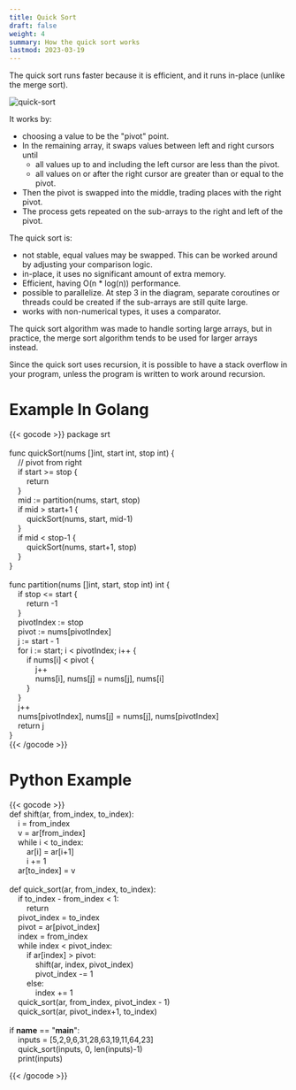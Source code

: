 ```yaml
---
title: Quick Sort
draft: false
weight: 4
summary: How the quick sort works
lastmod: 2023-03-19
---
```


The quick sort runs faster because it is efficient, and it runs in-place (unlike the merge sort).

![quick-sort](/images/quick-sort.png)

It works by:
* choosing a value to be the "pivot" point.
* In the remaining array, it swaps values between left and right cursors until
  * all values up to and including the left cursor are less than the pivot.
  * all values on or after the right cursor are greater than or equal to the pivot.
* Then the pivot is swapped into the middle, trading places with the right pivot.
* The process gets repeated on the sub-arrays to the right and left of the pivot.

The quick sort is:
* not stable, equal values may be swapped.  This can be worked around by adjusting your
  comparison logic.
* in-place, it uses no significant amount of extra memory.
* Efficient, having O(n * log(n)) performance.
* possible to parallelize.  At step 3 in the diagram, separate coroutines or threads 
  could be created if the sub-arrays are still quite large.
* works with non-numerical types, it uses a comparator.

The quick sort algorithm was made to handle sorting large arrays, but in practice, the
merge sort algorithm tends to be used for larger arrays instead.

Since the quick sort uses recursion, it is possible to have a stack overflow in your program, 
unless the program is written to work around recursion.

# Example In Golang

{{< gocode >}}
<span class="golang-top-level-keyword">package</span>&nbsp;srt<br>
<br>
<span class="golang-top-level-keyword">func</span>&nbsp;quickSort(nums&nbsp;[]<span class="golang-variable-type">int</span>,&nbsp;start&nbsp;<span class="golang-variable-type">int</span>,&nbsp;stop&nbsp;<span class="golang-variable-type">int</span>)&nbsp;{<br>
<span class="golang-comment">&nbsp;&nbsp;&nbsp;&nbsp;//&nbsp;pivot&nbsp;from&nbsp;right</span><br>
&nbsp;&nbsp;&nbsp;&nbsp;<span class="golang-control-keyword">if</span>&nbsp;start&nbsp;>=&nbsp;stop&nbsp;{<br>
&nbsp;&nbsp;&nbsp;&nbsp;&nbsp;&nbsp;&nbsp;&nbsp;<span class="golang-control-keyword">return</span><br>
&nbsp;&nbsp;&nbsp;&nbsp;}<br>
&nbsp;&nbsp;&nbsp;&nbsp;<span class="golang-variable">mid</span>&nbsp;:=&nbsp;partition(nums,&nbsp;start,&nbsp;stop)<br>
&nbsp;&nbsp;&nbsp;&nbsp;<span class="golang-control-keyword">if</span>&nbsp;mid&nbsp;>&nbsp;start+1&nbsp;{<br>
&nbsp;&nbsp;&nbsp;&nbsp;&nbsp;&nbsp;&nbsp;&nbsp;quickSort(nums,&nbsp;start,&nbsp;mid-1)<br>
&nbsp;&nbsp;&nbsp;&nbsp;}<br>
&nbsp;&nbsp;&nbsp;&nbsp;<span class="golang-control-keyword">if</span>&nbsp;mid&nbsp;<&nbsp;stop-1&nbsp;{<br>
&nbsp;&nbsp;&nbsp;&nbsp;&nbsp;&nbsp;&nbsp;&nbsp;quickSort(nums,&nbsp;start+1,&nbsp;stop)<br>
&nbsp;&nbsp;&nbsp;&nbsp;}<br>
}<br>
<br>
<span class="golang-top-level-keyword">func</span>&nbsp;partition(nums&nbsp;[]<span class="golang-variable-type">int</span>,&nbsp;start,&nbsp;stop&nbsp;<span class="golang-variable-type">int</span>)&nbsp;<span class="golang-variable-type">int</span>&nbsp;{<br>
&nbsp;&nbsp;&nbsp;&nbsp;<span class="golang-control-keyword">if</span>&nbsp;stop&nbsp;<=&nbsp;start&nbsp;{<br>
&nbsp;&nbsp;&nbsp;&nbsp;&nbsp;&nbsp;&nbsp;&nbsp;<span class="golang-control-keyword">return</span>&nbsp;-1<br>
&nbsp;&nbsp;&nbsp;&nbsp;}<br>
&nbsp;&nbsp;&nbsp;&nbsp;<span class="golang-variable">pivotIndex</span>&nbsp;:=&nbsp;stop<br>
&nbsp;&nbsp;&nbsp;&nbsp;<span class="golang-variable">pivot</span>&nbsp;:=&nbsp;nums[pivotIndex]<br>
&nbsp;&nbsp;&nbsp;&nbsp;<span class="golang-variable">j</span>&nbsp;:=&nbsp;start&nbsp;-&nbsp;1<br>
&nbsp;&nbsp;&nbsp;&nbsp;<span class="golang-control-keyword">for</span>&nbsp;<span class="golang-variable">i</span>&nbsp;:=&nbsp;start;&nbsp;i&nbsp;<&nbsp;pivotIndex;&nbsp;i++&nbsp;{<br>
&nbsp;&nbsp;&nbsp;&nbsp;&nbsp;&nbsp;&nbsp;&nbsp;<span class="golang-control-keyword">if</span>&nbsp;nums[i]&nbsp;<&nbsp;pivot&nbsp;{<br>
&nbsp;&nbsp;&nbsp;&nbsp;&nbsp;&nbsp;&nbsp;&nbsp;&nbsp;&nbsp;&nbsp;&nbsp;j++<br>
&nbsp;&nbsp;&nbsp;&nbsp;&nbsp;&nbsp;&nbsp;&nbsp;&nbsp;&nbsp;&nbsp;&nbsp;nums[i],&nbsp;nums[j]&nbsp;=&nbsp;nums[j],&nbsp;nums[i]<br>
&nbsp;&nbsp;&nbsp;&nbsp;&nbsp;&nbsp;&nbsp;&nbsp;}<br>
&nbsp;&nbsp;&nbsp;&nbsp;}<br>
&nbsp;&nbsp;&nbsp;&nbsp;j++<br>
&nbsp;&nbsp;&nbsp;&nbsp;nums[pivotIndex],&nbsp;nums[j]&nbsp;=&nbsp;nums[j],&nbsp;nums[pivotIndex]<br>
&nbsp;&nbsp;&nbsp;&nbsp;<span class="golang-control-keyword">return</span>&nbsp;j<br>
}<br>
{{< /gocode >}}

# Python Example

{{< gocode >}}
<br>
def&nbsp;shift(ar,&nbsp;from_index,&nbsp;to_index):<br>
&nbsp;&nbsp;&nbsp;&nbsp;<span class="golang-variable">i</span>&nbsp;=&nbsp;from_index<br>
&nbsp;&nbsp;&nbsp;&nbsp;<span class="golang-variable">v</span>&nbsp;=&nbsp;ar[from_index]<br>
&nbsp;&nbsp;&nbsp;&nbsp;while&nbsp;i&nbsp;<&nbsp;to_index:<br>
&nbsp;&nbsp;&nbsp;&nbsp;&nbsp;&nbsp;&nbsp;&nbsp;ar[i]&nbsp;=&nbsp;ar[i+1]<br>
&nbsp;&nbsp;&nbsp;&nbsp;&nbsp;&nbsp;&nbsp;&nbsp;i&nbsp;+=&nbsp;1<br>
&nbsp;&nbsp;&nbsp;&nbsp;ar[to_index]&nbsp;=&nbsp;v<br>
<br>
def&nbsp;quick_sort(ar,&nbsp;from_index,&nbsp;to_index):<br>
&nbsp;&nbsp;&nbsp;&nbsp;<span class="golang-control-keyword">if</span>&nbsp;to_index&nbsp;-&nbsp;from_index&nbsp;<&nbsp;1:<br>
&nbsp;&nbsp;&nbsp;&nbsp;&nbsp;&nbsp;&nbsp;&nbsp;<span class="golang-control-keyword">return</span><br>
&nbsp;&nbsp;&nbsp;&nbsp;<span class="golang-variable">pivot_index</span>&nbsp;=&nbsp;to_index<br>
&nbsp;&nbsp;&nbsp;&nbsp;<span class="golang-variable">pivot</span>&nbsp;=&nbsp;ar[pivot_index]<br>
&nbsp;&nbsp;&nbsp;&nbsp;<span class="golang-variable">index</span>&nbsp;=&nbsp;from_index<br>
&nbsp;&nbsp;&nbsp;&nbsp;while&nbsp;index&nbsp;<&nbsp;pivot_index:<br>
&nbsp;&nbsp;&nbsp;&nbsp;&nbsp;&nbsp;&nbsp;&nbsp;<span class="golang-control-keyword">if</span>&nbsp;ar[index]&nbsp;>&nbsp;pivot:<br>
&nbsp;&nbsp;&nbsp;&nbsp;&nbsp;&nbsp;&nbsp;&nbsp;&nbsp;&nbsp;&nbsp;&nbsp;shift(ar,&nbsp;index,&nbsp;pivot_index)<br>
&nbsp;&nbsp;&nbsp;&nbsp;&nbsp;&nbsp;&nbsp;&nbsp;&nbsp;&nbsp;&nbsp;&nbsp;pivot_index&nbsp;-=&nbsp;1<br>
&nbsp;&nbsp;&nbsp;&nbsp;&nbsp;&nbsp;&nbsp;&nbsp;<span class="golang-control-keyword">else</span>:<br>
&nbsp;&nbsp;&nbsp;&nbsp;&nbsp;&nbsp;&nbsp;&nbsp;&nbsp;&nbsp;&nbsp;&nbsp;index&nbsp;+=&nbsp;1<br>
&nbsp;&nbsp;&nbsp;&nbsp;quick_sort(ar,&nbsp;from_index,&nbsp;pivot_index&nbsp;-&nbsp;1)<br>
&nbsp;&nbsp;&nbsp;&nbsp;quick_sort(ar,&nbsp;pivot_index+1,&nbsp;to_index)<br>
<br>
<span class="golang-control-keyword">if</span>&nbsp;__name__&nbsp;==&nbsp;"__main__":<br>
&nbsp;&nbsp;&nbsp;&nbsp;<span class="golang-variable">inputs</span>&nbsp;=&nbsp;[5,2,9,6,31,28,63,19,11,64,23]<br>
&nbsp;&nbsp;&nbsp;&nbsp;quick_sort(inputs,&nbsp;0,&nbsp;len(inputs)-1)<br>
&nbsp;&nbsp;&nbsp;&nbsp;print(inputs)<br>

{{< /gocode >}}